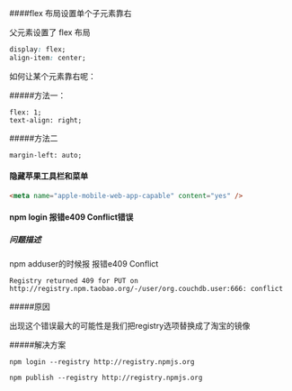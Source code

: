 ####flex 布局设置单个子元素靠右

父元素设置了 flex 布局

```css
display: flex;
align-item: center;
```

如何让某个元素靠右呢： 

#####方法一： 

```
flex: 1;
text-align: right;
```

#####方法二

```null
margin-left: auto;
```

#### 隐藏苹果工具栏和菜单

```html
<meta name="apple-mobile-web-app-capable" content="yes" />
```

#### npm login 报错e409 Conflict错误

##### 问题描述

npm adduser的时候报 报错e409 Conflict

```
Registry returned 409 for PUT on http://registry.npm.taobao.org/-/user/org.couchdb.user:666: conflict
```

#####原因

出现这个错误最大的可能性是我们把registry选项替换成了淘宝的镜像

#####解决方案

```
npm login --registry http://registry.npmjs.org

npm publish --registry http://registry.npmjs.org
```

​     